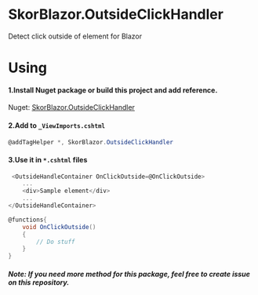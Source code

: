 # SkorBlazor.OutsideClickHandler
Detect click outside of element for Blazor
# Using
#### 1.Install Nuget package or build this project and add reference.
Nuget: [SkorBlazor.OutsideClickHandler](https://www.nuget.org/packages/SkorBlazor.OutsideClickHandler/)
#### 2.Add to `_ViewImports.cshtml`
```csharp
@addTagHelper *, SkorBlazor.OutsideClickHandler
```

#### 3.Use it in `*.cshtml` files
```csharp
 <OutsideHandleContainer OnClickOutside=@OnClickOutside>
    ...
    <div>Sample element</div>
    ...
</OutsideHandleContainer>

@functions{
    void OnClickOutside()
    {
        // Do stuff
    }
}
```
##### Note: If you need more method for this package, feel free to create issue on this repository.